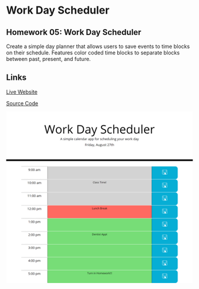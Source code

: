 # Work Day Scheduler

## Homework 05: Work Day Scheduler

Create a simple day planner that allows users to save events to time blocks on their schedule. Features color coded time blocks to separate blocks between past, present, and future.

## Links

[Live Website](https://kerilp.github.io/work-day-scheduler/)

[Source Code](https://github.com/kerilp/work-day-scheduler)

![Site Screenshot](./assets/images/screenshot.png)